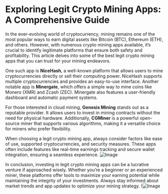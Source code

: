 # Exploring Legit Crypto Mining Apps: A Comprehensive Guide

In the ever-evolving world of cryptocurrency, mining remains one of the most popular ways to earn digital assets like Bitcoin (BTC), Ethereum (ETH), and others. However, with numerous crypto mining apps available, it’s crucial to identify legitimate platforms that ensure both safety and profitability. This article delves into some of the best legit crypto mining apps that you can trust for your mining endeavors.

One such app is **NiceHash**, a well-known platform that allows users to mine cryptocurrencies directly or sell their computing power. NiceHash supports multiple cryptocurrencies and provides an easy-to-use interface. Another notable app is **Minergate**, which offers a simple way to mine coins like Monero (XMR) and Zcash (ZEC). Minergate also features a user-friendly dashboard and automatic payment systems.

For those interested in cloud mining, **Genesis Mining** stands out as a reputable provider. It allows users to invest in mining contracts without the need for physical hardware. Additionally, **CGMiner** is a powerful open-source miner that supports various algorithms, making it a versatile choice for miners who prefer flexibility.

When choosing a legit crypto mining app, always consider factors like ease of use, supported cryptocurrencies, and security measures. These apps often include features like real-time earnings tracking and secure wallet integration, ensuring a seamless experience. ![Image](https://github.com/user-attachments/assets/057c907c-805e-4310-a052-f5031067f3de)

In conclusion, investing in legit crypto mining apps can be a lucrative venture if approached wisely. Whether you’re a beginner or an experienced miner, these platforms offer tools to maximize your earning potential while maintaining the integrity of your investments. Always stay informed about market trends and app updates to optimize your mining strategy. !![Image](https://github.com/user-attachments/assets/057c907c-805e-4310-a052-f5031067f3de)